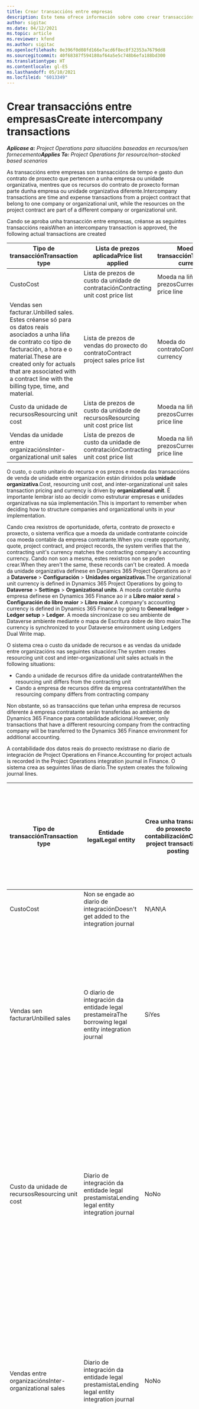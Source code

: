 ```yaml
---
title: Crear transaccións entre empresas
description: Este tema ofrece información sobre como crear transaccións entre empresas.
author: sigitac
ms.date: 04/12/2021
ms.topic: article
ms.reviewer: kfend
ms.author: sigitac
ms.openlocfilehash: 0e396f0d08fd166e7acd6f8ec8f32353a7679dd8
ms.sourcegitcommit: 40f68387f594180af64a5e5c748b6efa188bd300
ms.translationtype: HT
ms.contentlocale: gl-ES
ms.lasthandoff: 05/10/2021
ms.locfileid: "6013349"
---
```

# <a name="create-intercompany-transactions"></a><span data-ttu-id="d5f38-103">Crear transaccións entre empresas</span><span class="sxs-lookup"><span data-stu-id="d5f38-103">Create intercompany transactions</span></span>

<span data-ttu-id="d5f38-104">_**Aplícase a:** Project Operations para situacións baseadas en recursos/sen fornecemento_</span><span class="sxs-lookup"><span data-stu-id="d5f38-104">_**Applies To:** Project Operations for resource/non-stocked based scenarios_</span></span>

<span data-ttu-id="d5f38-105">As transaccións entre empresas son transaccións de tempo e gasto dun contrato de proxecto que pertencen a unha empresa ou unidade organizativa, mentres que os recursos do contrato de proxecto forman parte dunha empresa ou unidade organizativa diferente.</span><span class="sxs-lookup"><span data-stu-id="d5f38-105">Intercompany transactions are time and expense transactions from a project contract that belong to one company or organizational unit, while the resources on the project contract are part of a different company or organizational unit.</span></span>

<span data-ttu-id="d5f38-106">Cando se aproba unha transacción entre empresas, créanse as seguintes transaccións reais</span><span class="sxs-lookup"><span data-stu-id="d5f38-106">When an intercompany transaction is approved, the following actual transactions are created</span></span>

| <span data-ttu-id="d5f38-107">**Tipo de transacción**</span><span class="sxs-lookup"><span data-stu-id="d5f38-107">**Transaction type**</span></span> | <span data-ttu-id="d5f38-108">**Lista de prezos aplicada**</span><span class="sxs-lookup"><span data-stu-id="d5f38-108">**Price list applied**</span></span> | <span data-ttu-id="d5f38-109">**Moeda da transacción**</span><span class="sxs-lookup"><span data-stu-id="d5f38-109">**Transaction currency**</span></span> |
| --- | --- | --- |
| <span data-ttu-id="d5f38-110">Custo</span><span class="sxs-lookup"><span data-stu-id="d5f38-110">Cost</span></span> | <span data-ttu-id="d5f38-111">Lista de prezos de custo da unidade de contratación</span><span class="sxs-lookup"><span data-stu-id="d5f38-111">Contracting unit cost price list</span></span> | <span data-ttu-id="d5f38-112">Moeda na liña de prezos</span><span class="sxs-lookup"><span data-stu-id="d5f38-112">Currency on the price line</span></span> |
| <span data-ttu-id="d5f38-113">Vendas sen facturar.</span><span class="sxs-lookup"><span data-stu-id="d5f38-113">Unbilled sales.</span></span> <span data-ttu-id="d5f38-114">Estes créanse só para os datos reais asociados a unha liña de contrato co tipo de facturación, a hora e o material.</span><span class="sxs-lookup"><span data-stu-id="d5f38-114">These are created only for actuals that are associated with a contract line with the billing type, time, and material.</span></span> | <span data-ttu-id="d5f38-115">Lista de prezos de vendas do proxecto do contrato</span><span class="sxs-lookup"><span data-stu-id="d5f38-115">Contract project sales price list</span></span> | <span data-ttu-id="d5f38-116">Moeda do contrato</span><span class="sxs-lookup"><span data-stu-id="d5f38-116">Contract currency</span></span> |
| <span data-ttu-id="d5f38-117">Custo da unidade de recursos</span><span class="sxs-lookup"><span data-stu-id="d5f38-117">Resourcing unit cost</span></span> | <span data-ttu-id="d5f38-118">Lista de prezos de custo da unidade de recursos</span><span class="sxs-lookup"><span data-stu-id="d5f38-118">Resourcing unit cost price list</span></span> | <span data-ttu-id="d5f38-119">Moeda na liña de prezos</span><span class="sxs-lookup"><span data-stu-id="d5f38-119">Currency on the price line</span></span> |
| <span data-ttu-id="d5f38-120">Vendas da unidade entre organizacións</span><span class="sxs-lookup"><span data-stu-id="d5f38-120">Inter-organizational unit sales</span></span> | <span data-ttu-id="d5f38-121">Lista de prezos de custo da unidade de contratación</span><span class="sxs-lookup"><span data-stu-id="d5f38-121">Contracting unit cost price list</span></span> | <span data-ttu-id="d5f38-122">Moeda na liña de prezos</span><span class="sxs-lookup"><span data-stu-id="d5f38-122">Currency on the price line</span></span> |

<span data-ttu-id="d5f38-123">O custo, o custo unitario do recurso e os prezos e moeda das transaccións de venda de unidade entre organización están dirixidos pola **unidade organizativa**.</span><span class="sxs-lookup"><span data-stu-id="d5f38-123">Cost, resourcing unit cost, and inter-organizational unit sales transaction pricing and currency is driven by **organizational unit**.</span></span> <span data-ttu-id="d5f38-124">É importante lembrar isto ao decidir como estruturar empresas e unidades organizativas na súa implementación.</span><span class="sxs-lookup"><span data-stu-id="d5f38-124">This is important to remember when deciding how to structure companies and organizational units in your implementation.</span></span>

<span data-ttu-id="d5f38-125">Cando crea rexistros de oportunidade, oferta, contrato de proxecto e proxecto, o sistema verifica que a moeda da unidade contratante coincide coa moeda contable da empresa contratante.</span><span class="sxs-lookup"><span data-stu-id="d5f38-125">When you create opportunity, quote, project contract, and project records, the system verifies that the contracting unit's currency matches the contracting company's accounting currency.</span></span> <span data-ttu-id="d5f38-126">Cando non son a mesma, estes rexistros non se poden crear.</span><span class="sxs-lookup"><span data-stu-id="d5f38-126">When they aren't the same, these records can't be created.</span></span> <span data-ttu-id="d5f38-127">A moeda da unidade organizativa defínese en Dynamics 365 Project Operations ao ir a **Dataverse** > **Configuración** > **Unidades organizativas**.</span><span class="sxs-lookup"><span data-stu-id="d5f38-127">The organizational unit currency is defined in Dynamics 365 Project Operations by going to **Dataverse** > **Settings** > **Organizational units**.</span></span> <span data-ttu-id="d5f38-128">A moeda contable dunha empresa defínese en Dynamics 365 Finance ao ir a **Libro maior xeral** > **Configuración do libro maior** > **Libro maior**.</span><span class="sxs-lookup"><span data-stu-id="d5f38-128">A company's accounting currency is defined in Dynamics 365 Finance by going to **General ledger** > **Ledger setup** > **Ledger**.</span></span> <span data-ttu-id="d5f38-129">A moeda sincronízase co seu ambiente de Dataverse ambiente mediante o mapa de Escritura dobre de libro maior.</span><span class="sxs-lookup"><span data-stu-id="d5f38-129">The currency is synchronized to your Dataverse environment using Ledgers Dual Write map.</span></span>

<span data-ttu-id="d5f38-130">O sistema crea o custo da unidade de recursos e as vendas da unidade entre organizacións nas seguintes situacións:</span><span class="sxs-lookup"><span data-stu-id="d5f38-130">The system creates resourcing unit cost and inter-organizational unit sales actuals  in the following situations:</span></span>

  - <span data-ttu-id="d5f38-131">Cando a unidade de recursos difire da unidade contratante</span><span class="sxs-lookup"><span data-stu-id="d5f38-131">When the resourcing unit differs from the contracting unit</span></span>
  - <span data-ttu-id="d5f38-132">Cando a empresa de recursos difire da empresa contratante</span><span class="sxs-lookup"><span data-stu-id="d5f38-132">When the resourcing company differs from contracting company</span></span>

<span data-ttu-id="d5f38-133">Non obstante, só as transaccións que teñan unha empresa de recursos diferente á empresa contratante serán transferidas ao ambiente de Dynamics 365 Finance para contabilidade adicional.</span><span class="sxs-lookup"><span data-stu-id="d5f38-133">However, only transactions that have a different resourcing company from the contracting company will be transferred to the Dynamics 365 Finance environment for additional accounting.</span></span>

<span data-ttu-id="d5f38-134">A contabilidade dos datos reais do proxecto rexístrase no diario de integración de Project Operations en Finance.</span><span class="sxs-lookup"><span data-stu-id="d5f38-134">Accounting for project actuals is recorded in the Project Operations integration journal in Finance.</span></span> <span data-ttu-id="d5f38-135">O sistema crea as seguintes liñas de diario.</span><span class="sxs-lookup"><span data-stu-id="d5f38-135">The system creates the following journal lines.</span></span>

| <span data-ttu-id="d5f38-136">**Tipo de transacción**</span><span class="sxs-lookup"><span data-stu-id="d5f38-136">**Transaction type**</span></span> | <span data-ttu-id="d5f38-137">**Entidade legal**</span><span class="sxs-lookup"><span data-stu-id="d5f38-137">**Legal entity**</span></span> | <span data-ttu-id="d5f38-138">**Crea unha transacción do proxecto na contabilización**</span><span class="sxs-lookup"><span data-stu-id="d5f38-138">**Creates project transaction on posting**</span></span> | <span data-ttu-id="d5f38-139">**Dimensións financeiras predefinidas de**</span><span class="sxs-lookup"><span data-stu-id="d5f38-139">**Financial dimensions default from**</span></span> | <span data-ttu-id="d5f38-140">**Grupo de impostos sobre vendas de facturación predefinido e grupo de impostos sobre vendas individuais de facturación**</span><span class="sxs-lookup"><span data-stu-id="d5f38-140">**Default billing sales tax group and billing item sales tax group**</span></span> |
| --- | --- | --- | --- | --- |
| <span data-ttu-id="d5f38-141">Custo</span><span class="sxs-lookup"><span data-stu-id="d5f38-141">Cost</span></span> | <span data-ttu-id="d5f38-142">Non se engade ao diario de integración</span><span class="sxs-lookup"><span data-stu-id="d5f38-142">Doesn't get added to the integration journal</span></span> | <span data-ttu-id="d5f38-143">N\A</span><span class="sxs-lookup"><span data-stu-id="d5f38-143">N\A</span></span> | <span data-ttu-id="d5f38-144">N\A</span><span class="sxs-lookup"><span data-stu-id="d5f38-144">N\A</span></span> | <span data-ttu-id="d5f38-145">N\A</span><span class="sxs-lookup"><span data-stu-id="d5f38-145">N\A</span></span> |
| <span data-ttu-id="d5f38-146">Vendas sen facturar</span><span class="sxs-lookup"><span data-stu-id="d5f38-146">Unbilled sales</span></span> | <span data-ttu-id="d5f38-147">O diario de integración da entidade legal prestameira</span><span class="sxs-lookup"><span data-stu-id="d5f38-147">The borrowing legal entity integration journal</span></span> | <span data-ttu-id="d5f38-148">Si</span><span class="sxs-lookup"><span data-stu-id="d5f38-148">Yes</span></span> | <span data-ttu-id="d5f38-149">Project</span><span class="sxs-lookup"><span data-stu-id="d5f38-149">Project</span></span> | <span data-ttu-id="d5f38-150">**Grupo de impostos sobre vendas de facturación**: Baseado no **cliente do contrato**</span><span class="sxs-lookup"><span data-stu-id="d5f38-150">**Billing sales tax group**: Based on the **contract customer**</span></span> <br/> <span data-ttu-id="d5f38-151">**Grupo de impostos sobre as vendas de facturación**: Da categoría de proxecto da entidade legal actual na liña de diario</span><span class="sxs-lookup"><span data-stu-id="d5f38-151">**Billing item sales tax group**: From the current legal entity project category on the journal line</span></span> |
| <span data-ttu-id="d5f38-152">Custo da unidade de recursos</span><span class="sxs-lookup"><span data-stu-id="d5f38-152">Resourcing unit cost</span></span> | <span data-ttu-id="d5f38-153">Diario de integración da entidade legal prestamista</span><span class="sxs-lookup"><span data-stu-id="d5f38-153">Lending legal entity integration journal</span></span> | <span data-ttu-id="d5f38-154">No</span><span class="sxs-lookup"><span data-stu-id="d5f38-154">No</span></span> | <span data-ttu-id="d5f38-155">Cliente entre empresas</span><span class="sxs-lookup"><span data-stu-id="d5f38-155">Intercompany customer</span></span> | <span data-ttu-id="d5f38-156">**Grupo de impostos sobre vendas de facturación**: Baseado no **cliente entre empresas**</span><span class="sxs-lookup"><span data-stu-id="d5f38-156">**Billing sales tax group**: Based on the **intercompany customer**</span></span> <br/> <span data-ttu-id="d5f38-157">**Grupo de impostos sobre as vendas de facturación**: Da categoría de proxecto da entidade legal actual na liña de diario</span><span class="sxs-lookup"><span data-stu-id="d5f38-157">**Billing item sales tax group**: From the current legal entity project category on the journal line</span></span> |
| <span data-ttu-id="d5f38-158">Vendas entre organizacións</span><span class="sxs-lookup"><span data-stu-id="d5f38-158">Inter-organizational sales</span></span> | <span data-ttu-id="d5f38-159">Diario de integración da entidade legal prestamista</span><span class="sxs-lookup"><span data-stu-id="d5f38-159">Lending legal entity integration journal</span></span> | <span data-ttu-id="d5f38-160">No</span><span class="sxs-lookup"><span data-stu-id="d5f38-160">No</span></span> | <span data-ttu-id="d5f38-161">Cliente entre empresas</span><span class="sxs-lookup"><span data-stu-id="d5f38-161">Intercompany customer</span></span> | <span data-ttu-id="d5f38-162">**Grupo de impostos sobre vendas de facturación**: Baseado no **cliente entre empresas**</span><span class="sxs-lookup"><span data-stu-id="d5f38-162">**Billing sales tax group**: Based on the **intercompany customer**</span></span> <br/> <span data-ttu-id="d5f38-163">**Grupo de impostos sobre as vendas de facturación**: Da categoría de proxecto da entidade legal actual na liña de diario</span><span class="sxs-lookup"><span data-stu-id="d5f38-163">**Billing item sales tax group**: From the current legal entity project category on the journal line</span></span> |

### <a name="example-intercompany-transactions"></a><span data-ttu-id="d5f38-164">Exemplo: Transaccións entre empresas</span><span class="sxs-lookup"><span data-stu-id="d5f38-164">Example: Intercompany transactions</span></span>

<span data-ttu-id="d5f38-165">Molly Clark, programadora empregada en GBPM, rexistra 10 horas de traballo contra un proxecto de USPM Adventure Works, aprobadas polo director do proxecto.</span><span class="sxs-lookup"><span data-stu-id="d5f38-165">Molly Clark, developer employed in GBPM records 10 hours of work against a USPM Adventure Works project, which is approved by the project manager.</span></span> <span data-ttu-id="d5f38-166">O custo da programadora en GBPM é de 88 GBP por hora.</span><span class="sxs-lookup"><span data-stu-id="d5f38-166">Developer cost in GBPM is 88 GBP per hour.</span></span> <span data-ttu-id="d5f38-167">GBPM facturará a USPM 120 USD por hora de programador.</span><span class="sxs-lookup"><span data-stu-id="d5f38-167">GBPM will bill USPM 120 USD per developer hour.</span></span> <span data-ttu-id="d5f38-168">USPM facturará ao cliente Adventure Works 200 USD polo traballo realizado polo recurso de GBPM.</span><span class="sxs-lookup"><span data-stu-id="d5f38-168">USPM will bill the customer Adventure Works, 200 USD for work done by the GBPM resource.</span></span> <span data-ttu-id="d5f38-169">Para obter máis información, consulte [Configurar facturación entre empresas](configure-intercompany-invoicing.md).</span><span class="sxs-lookup"><span data-stu-id="d5f38-169">For more information, see [Configure intercompany invoicing](configure-intercompany-invoicing.md).</span></span>

1. <span data-ttu-id="d5f38-170">En Project Operations, vaia a **Recursos** e seleccione **Molly Clark** na lista.</span><span class="sxs-lookup"><span data-stu-id="d5f38-170">In Project Operations, go to **Resources**, and select **Molly Clark** from the list.</span></span> <span data-ttu-id="d5f38-171">No separador **Programación**, no campo **Empresa**, seleccione **GBPM**.</span><span class="sxs-lookup"><span data-stu-id="d5f38-171">On the **Scheduling** tab, in the **Company** field, select **GBPM**.</span></span>
2. <span data-ttu-id="d5f38-172">Vaia a **Vendas** > **Clientes** e seleccione **Novo** para crear un novo rexistro de cliente para Adventure Works.</span><span class="sxs-lookup"><span data-stu-id="d5f38-172">Go to **Sales** > **Customers**, and select **New** to create a new customer record for Adventure Works.</span></span>
    1. <span data-ttu-id="d5f38-173">Estableza a empresa en **USPM**.</span><span class="sxs-lookup"><span data-stu-id="d5f38-173">Set the company to **USPM**.</span></span>
    2. <span data-ttu-id="d5f38-174">Estableza **Tipo de relación** en **Cliente**.</span><span class="sxs-lookup"><span data-stu-id="d5f38-174">Set **Relationship type** to **Customer**.</span></span>
    3. <span data-ttu-id="d5f38-175">Seleccione **Grupo de clientes 10 - Nacional**.</span><span class="sxs-lookup"><span data-stu-id="d5f38-175">Select **Customer group 10 – Domestic**.</span></span>
    4. <span data-ttu-id="d5f38-176">Estableza a moeda en **USD**.</span><span class="sxs-lookup"><span data-stu-id="d5f38-176">Set currency to **USD**.</span></span>
    5. <span data-ttu-id="d5f38-177">Garde o rexistro.</span><span class="sxs-lookup"><span data-stu-id="d5f38-177">Save the record.</span></span>
3. <span data-ttu-id="d5f38-178">Vaia a **Vendas** > **Contratos de proxecto** e cree un novo contrato de proxecto para Adventure Works.</span><span class="sxs-lookup"><span data-stu-id="d5f38-178">Go to **Sales** > **Project Contracts** and create a new project contract for Adventure Works.</span></span>
    1. <span data-ttu-id="d5f38-179">Configure a empresa propietaria como **USPM** e a unidade contratante como **Contoso Robotics US**.</span><span class="sxs-lookup"><span data-stu-id="d5f38-179">Set the owning company to **USPM** and the contracting unit to **Contoso Robotics US**.</span></span>
    2. <span data-ttu-id="d5f38-180">Seleccione Adventure Works como cliente.</span><span class="sxs-lookup"><span data-stu-id="d5f38-180">Select Adventure Works as the customer.</span></span>
    3. <span data-ttu-id="d5f38-181">Seleccione unha lista de prezos de produtos e garde o rexistro.</span><span class="sxs-lookup"><span data-stu-id="d5f38-181">Select a product price list and save the record.</span></span>
    4. <span data-ttu-id="d5f38-182">No separador **Liñas de contrato**, cree unha nova liña de contrato.</span><span class="sxs-lookup"><span data-stu-id="d5f38-182">On the **Contract Lines** tab, create a new contract line.</span></span> <span data-ttu-id="d5f38-183">Estableza calquera nome e seleccione **Tempo e materiais** como método de facturación.</span><span class="sxs-lookup"><span data-stu-id="d5f38-183">Set any name, and select **Time and Materials** as the billing method.</span></span>
    5. <span data-ttu-id="d5f38-184">Cree un novo proxecto e asócieo a esta liña de contrato.</span><span class="sxs-lookup"><span data-stu-id="d5f38-184">Create a new project and associate it with this contract line.</span></span>
4. <span data-ttu-id="d5f38-185">Inicie sesión como o recurso, **Molly Clark**.</span><span class="sxs-lookup"><span data-stu-id="d5f38-185">Sign in as the resource, **Molly Clark**.</span></span> <span data-ttu-id="d5f38-186">Vaia a **Proxectos** > **Entradas de tempo** e cree unha entrada de tempo para o proxecto Adventure Works.</span><span class="sxs-lookup"><span data-stu-id="d5f38-186">Go to **Projects** > **Time entries**, and create a time entry for the Adventure Works project.</span></span>
5. <span data-ttu-id="d5f38-187">Inicie sesión como xestor de proxectos.</span><span class="sxs-lookup"><span data-stu-id="d5f38-187">Sign in as the Project manager.</span></span> <span data-ttu-id="d5f38-188">Vaia a **Proxectos** > **Aprobacións** e aprobe a transacción de entrada de tempo rexistrada por Molly Clark.</span><span class="sxs-lookup"><span data-stu-id="d5f38-188">Go to **Projects** > **Approvals**, and approve the time entry transaction logged by Molly Clark.</span></span>
6. <span data-ttu-id="d5f38-189">Vaia ao proxecto Adventure Works e seleccione **Relacionado** > **Datos reais**.</span><span class="sxs-lookup"><span data-stu-id="d5f38-189">Navigate to the Adventure Works project and select **Related** > **Actuals**.</span></span> <span data-ttu-id="d5f38-190">Créanse as seguintes transaccións de datos reais.</span><span class="sxs-lookup"><span data-stu-id="d5f38-190">The following actuals transactions are created.</span></span>

| <span data-ttu-id="d5f38-191">**Tipo de transacción**</span><span class="sxs-lookup"><span data-stu-id="d5f38-191">**Transaction type**</span></span> | <span data-ttu-id="d5f38-192">**Prezo**</span><span class="sxs-lookup"><span data-stu-id="d5f38-192">**Price**</span></span> | <span data-ttu-id="d5f38-193">**Moeda da transacción**</span><span class="sxs-lookup"><span data-stu-id="d5f38-193">**Transaction currency**</span></span> | <span data-ttu-id="d5f38-194">**Importe**</span><span class="sxs-lookup"><span data-stu-id="d5f38-194">**Amount**</span></span> |
| --- | --- | --- | --- |
| <span data-ttu-id="d5f38-195">Custo</span><span class="sxs-lookup"><span data-stu-id="d5f38-195">Cost</span></span> | <span data-ttu-id="d5f38-196">120</span><span class="sxs-lookup"><span data-stu-id="d5f38-196">120</span></span> | <span data-ttu-id="d5f38-197">USD</span><span class="sxs-lookup"><span data-stu-id="d5f38-197">USD</span></span> | <span data-ttu-id="d5f38-198">1200</span><span class="sxs-lookup"><span data-stu-id="d5f38-198">1200</span></span> |
| <span data-ttu-id="d5f38-199">Vendas sen facturar</span><span class="sxs-lookup"><span data-stu-id="d5f38-199">Unbilled sales</span></span> | <span data-ttu-id="d5f38-200">200</span><span class="sxs-lookup"><span data-stu-id="d5f38-200">200</span></span> | <span data-ttu-id="d5f38-201">USD</span><span class="sxs-lookup"><span data-stu-id="d5f38-201">USD</span></span> | <span data-ttu-id="d5f38-202">2000</span><span class="sxs-lookup"><span data-stu-id="d5f38-202">2000</span></span> |
| <span data-ttu-id="d5f38-203">Custo da unidade de recursos</span><span class="sxs-lookup"><span data-stu-id="d5f38-203">Resourcing unit cost</span></span> | <span data-ttu-id="d5f38-204">88</span><span class="sxs-lookup"><span data-stu-id="d5f38-204">88</span></span> | <span data-ttu-id="d5f38-205">GBP</span><span class="sxs-lookup"><span data-stu-id="d5f38-205">GBP</span></span> | <span data-ttu-id="d5f38-206">880</span><span class="sxs-lookup"><span data-stu-id="d5f38-206">880</span></span> |
| <span data-ttu-id="d5f38-207">Vendas da unidade entre organizacións</span><span class="sxs-lookup"><span data-stu-id="d5f38-207">Inter-org unit sales</span></span> | <span data-ttu-id="d5f38-208">120</span><span class="sxs-lookup"><span data-stu-id="d5f38-208">120</span></span> | <span data-ttu-id="d5f38-209">USD</span><span class="sxs-lookup"><span data-stu-id="d5f38-209">USD</span></span> | <span data-ttu-id="d5f38-210">1200</span><span class="sxs-lookup"><span data-stu-id="d5f38-210">1200</span></span> |

7. <span data-ttu-id="d5f38-211">Inicie sesión como contable de USPM.</span><span class="sxs-lookup"><span data-stu-id="d5f38-211">Sign in as a USPM accountant.</span></span> <span data-ttu-id="d5f38-212">Abra a instancia de Finance de Project Operations e seleccione a empresa **USPM**.</span><span class="sxs-lookup"><span data-stu-id="d5f38-212">Open the Finance instance of Project Operations, and select the company **USPM**.</span></span> 
8. <span data-ttu-id="d5f38-213">Vaia a **Xestión e contabilidade de proxectos** > **Periódico** > **Project Operations on Customer Engagement** > **Importar desde transición** e seleccione executar o proceso periódico.</span><span class="sxs-lookup"><span data-stu-id="d5f38-213">Go to **Project management and accounting** > **Periodic** > **Project Operations on Customer Engagement** > **Import from staging** and select to run the periodic process.</span></span> <span data-ttu-id="d5f38-214">Este proceso periódico encherá o diario de integración Project Operations.</span><span class="sxs-lookup"><span data-stu-id="d5f38-214">This periodic process will fill in Project Operations Integration journal.</span></span>
9. <span data-ttu-id="d5f38-215">Vaia a **Xestión e contabilidade de proxectos** > **Diarios** > **Diario de integración de Project Operations** e repase as liñas do diario.</span><span class="sxs-lookup"><span data-stu-id="d5f38-215">Go to **Project management and accounting** > **Journals** > **Project Operations integration journal** and review the journal lines.</span></span> <span data-ttu-id="d5f38-216">O sistema crea a seguinte liña de diario.</span><span class="sxs-lookup"><span data-stu-id="d5f38-216">The system creates the following line.</span></span>

    | <span data-ttu-id="d5f38-217">**Tipo de transacción**</span><span class="sxs-lookup"><span data-stu-id="d5f38-217">**Transaction type**</span></span> | <span data-ttu-id="d5f38-218">**Prezo**</span><span class="sxs-lookup"><span data-stu-id="d5f38-218">**Price**</span></span> | <span data-ttu-id="d5f38-219">**Moeda da transacción**</span><span class="sxs-lookup"><span data-stu-id="d5f38-219">**Transaction currency**</span></span> | <span data-ttu-id="d5f38-220">**Importe**</span><span class="sxs-lookup"><span data-stu-id="d5f38-220">**Amount**</span></span> |
    | --- | --- | --- | --- |
    | <span data-ttu-id="d5f38-221">Vendas sen facturar</span><span class="sxs-lookup"><span data-stu-id="d5f38-221">Unbilled sales</span></span> | <span data-ttu-id="d5f38-222">200</span><span class="sxs-lookup"><span data-stu-id="d5f38-222">200</span></span> | <span data-ttu-id="d5f38-223">USD</span><span class="sxs-lookup"><span data-stu-id="d5f38-223">USD</span></span> | <span data-ttu-id="d5f38-224">2000</span><span class="sxs-lookup"><span data-stu-id="d5f38-224">2000</span></span> |

    <span data-ttu-id="d5f38-225">Se o sistema está configurado para acumular ingresos por este proxecto, contabilízase o seguinte:</span><span class="sxs-lookup"><span data-stu-id="d5f38-225">If the system is set up to accrue revenue for this project, the following is posted:</span></span>

    - <span data-ttu-id="d5f38-226">Débito: Proxecto - Valor de vendas de WIP 200 USD</span><span class="sxs-lookup"><span data-stu-id="d5f38-226">Debit: Project – WIP sales value 200 USD</span></span>
    - <span data-ttu-id="d5f38-227">Crédito: Proxecto - Ingresos acumulados 200 USD</span><span class="sxs-lookup"><span data-stu-id="d5f38-227">Credit: Project – Accrued Revenue 200 USD</span></span>

    <span data-ttu-id="d5f38-228">Esta venda sen facturar xa está lista para a facturación.</span><span class="sxs-lookup"><span data-stu-id="d5f38-228">This unbilled sale is now ready for invoicing.</span></span> <span data-ttu-id="d5f38-229">A factura do cliente Adventure Works pode contabilizarse financeiramente cando sexa necesario.</span><span class="sxs-lookup"><span data-stu-id="d5f38-229">The invoice for the customer Adventure Works can be financially posted when needed.</span></span>

10. <span data-ttu-id="d5f38-230">Inicie sesión como contable de **GBPM**.</span><span class="sxs-lookup"><span data-stu-id="d5f38-230">Sign in as the **GBPM** accountant.</span></span> <span data-ttu-id="d5f38-231">Abra a instancia de Finance de Project Operations e abra a empresa **GBPM**.</span><span class="sxs-lookup"><span data-stu-id="d5f38-231">Open the Finance instance of Project Operations, and open the company, **GBPM**.</span></span> 
11. <span data-ttu-id="d5f38-232">Vaia a **Xestión e contabilidade de proxectos** > **Periódico** > **Integración de Project Operations** > **Importar da táboa de transición** e execute o proceso periódico para encher o diario de integración de Project Operations.</span><span class="sxs-lookup"><span data-stu-id="d5f38-232">Go to **Project management and accounting** > **Periodic** > **Project Operations integration** > **Import from staging table** and run the periodic process to  fill in Project Operations Integration journal.</span></span>
12. <span data-ttu-id="d5f38-233">Vaia a **Xestión e contabilidade de proxectos** > **Diarios** > **Diario de integración de Project Operations** e repase as liñas.</span><span class="sxs-lookup"><span data-stu-id="d5f38-233">Go to **Project management and accounting** > **Journals** > **Project Operations integration journal** and review the lines.</span></span> <span data-ttu-id="d5f38-234">O sistema crea as seguintes liñas.</span><span class="sxs-lookup"><span data-stu-id="d5f38-234">The system creates the following lines.</span></span>

    | <span data-ttu-id="d5f38-235">**Tipo de transacción**</span><span class="sxs-lookup"><span data-stu-id="d5f38-235">**Transaction type**</span></span> | <span data-ttu-id="d5f38-236">**Prezo**</span><span class="sxs-lookup"><span data-stu-id="d5f38-236">**Price**</span></span> | <span data-ttu-id="d5f38-237">**Moeda da transacción**</span><span class="sxs-lookup"><span data-stu-id="d5f38-237">**Transaction currency**</span></span> | <span data-ttu-id="d5f38-238">**Importe**</span><span class="sxs-lookup"><span data-stu-id="d5f38-238">**Amount**</span></span> |
    | --- | --- | --- | --- |
    | <span data-ttu-id="d5f38-239">Custo da unidade de recursos</span><span class="sxs-lookup"><span data-stu-id="d5f38-239">Resourcing unit cost</span></span> | <span data-ttu-id="d5f38-240">88</span><span class="sxs-lookup"><span data-stu-id="d5f38-240">88</span></span> | <span data-ttu-id="d5f38-241">GBP</span><span class="sxs-lookup"><span data-stu-id="d5f38-241">GBP</span></span> | <span data-ttu-id="d5f38-242">880</span><span class="sxs-lookup"><span data-stu-id="d5f38-242">880</span></span> |
    | <span data-ttu-id="d5f38-243">Vendas da unidade entre organizacións</span><span class="sxs-lookup"><span data-stu-id="d5f38-243">Inter-org unit sales</span></span> | <span data-ttu-id="d5f38-244">120</span><span class="sxs-lookup"><span data-stu-id="d5f38-244">120</span></span> | <span data-ttu-id="d5f38-245">USD</span><span class="sxs-lookup"><span data-stu-id="d5f38-245">USD</span></span> | <span data-ttu-id="d5f38-246">1200</span><span class="sxs-lookup"><span data-stu-id="d5f38-246">1200</span></span> |

    <span data-ttu-id="d5f38-247">A contabilización destes rexistros orixina as seguintes transaccións de vales:</span><span class="sxs-lookup"><span data-stu-id="d5f38-247">Posting these records result in the following voucher transactions:</span></span>

    - <span data-ttu-id="d5f38-248">Débito: Custo do proxecto 88 GBP</span><span class="sxs-lookup"><span data-stu-id="d5f38-248">Debit: Project cost 88 GBP</span></span>
    - <span data-ttu-id="d5f38-249">Crédito: Asignación de nóminas 88 GBP</span><span class="sxs-lookup"><span data-stu-id="d5f38-249">Credit: Payroll allocation 88 GBP</span></span>

    <span data-ttu-id="d5f38-250">Se o sistema está configurado para acumular ingresos entre empresas, contabilízase o seguinte:</span><span class="sxs-lookup"><span data-stu-id="d5f38-250">If system is set up to accrue intercompany revenue, the following is posted:</span></span>

    - <span data-ttu-id="d5f38-251">Débito: Proxecto - Valor de vendas de WIP 120 USD</span><span class="sxs-lookup"><span data-stu-id="d5f38-251">Debit: Project – WIP sales value 120 USD</span></span>
    - <span data-ttu-id="d5f38-252">Crédito: Proxecto - Ingresos acumulados 120 USD</span><span class="sxs-lookup"><span data-stu-id="d5f38-252">Credit: Project – Accrued Revenue 120 USD</span></span>

    <span data-ttu-id="d5f38-253">O sistema xa está preparado para crear unha factura de cliente entre empresas.</span><span class="sxs-lookup"><span data-stu-id="d5f38-253">The system is now ready to create an intercompany customer invoice.</span></span>


[!INCLUDE[footer-include](../includes/footer-banner.md)]
